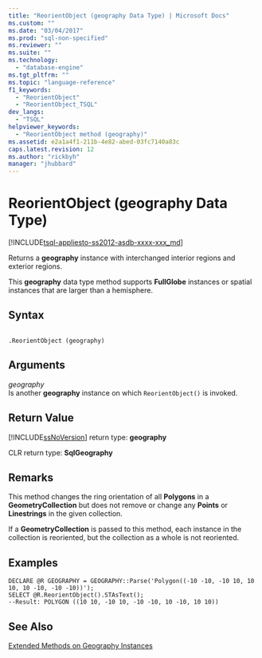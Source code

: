 ```yaml
---
title: "ReorientObject (geography Data Type) | Microsoft Docs"
ms.custom: ""
ms.date: "03/04/2017"
ms.prod: "sql-non-specified"
ms.reviewer: ""
ms.suite: ""
ms.technology: 
  - "database-engine"
ms.tgt_pltfrm: ""
ms.topic: "language-reference"
f1_keywords: 
  - "ReorientObject"
  - "ReorientObject_TSQL"
dev_langs: 
  - "TSQL"
helpviewer_keywords: 
  - "ReorientObject method (geography)"
ms.assetid: e2a1a4f1-211b-4e82-abed-03fc7140a83c
caps.latest.revision: 12
ms.author: "rickbyh"
manager: "jhubbard"
---
```

# ReorientObject (geography Data Type)
[!INCLUDE[tsql-appliesto-ss2012-asdb-xxxx-xxx_md](../../../relational-databases/databases/includes/tsql-appliesto-ss2012-asdb-xxxx-xxx-md.md)]

  Returns a **geography** instance with interchanged interior regions and exterior regions.  
  
 This **geography** data type method supports **FullGlobe** instances or spatial instances that are larger than a hemisphere.  
  
## Syntax  
  
```  
  
.ReorientObject (geography)  
```  
  
## Arguments  
 *geography*  
 Is another **geography** instance on which `ReorientObject()` is invoked.  
  
## Return Value  
 [!INCLUDE[ssNoVersion](../../../advanced-analytics/r-services/includes/ssnoversion-md.md)] return type: **geography**  
  
 CLR return type: **SqlGeography**  
  
## Remarks  
 This method changes the ring orientation of all **Polygons** in a **GeometryCollection** but does not remove or change any **Points** or **Linestrings** in the given collection.  
  
 If a **GeometryCollection** is passed to this method, each instance in the collection is reoriented, but the collection as a whole is not reoriented.  
  
## Examples  
  
```  
DECLARE @R GEOGRAPHY = GEOGRAPHY::Parse('Polygon((-10 -10, -10 10, 10 10, 10 -10, -10 -10))');  
SELECT @R.ReorientObject().STAsText();  
--Result: POLYGON ((10 10, -10 10, -10 -10, 10 -10, 10 10))  
```  
  
## See Also  
 [Extended Methods on Geography Instances](../../../t-sql/spatial/geography/extended-methods-on-geography-instances.md)  
  
  